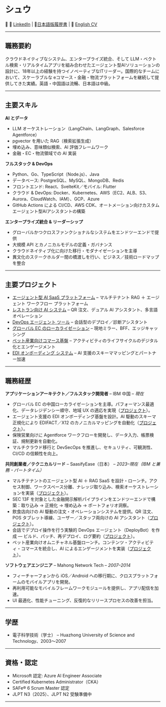 # シュウ 
📍 🔗 [LinkedIn](https://www.linkedin.com/in/mi-zhou-46553092/) | 🔗[日本語版履歴書](https://binartist.github.io/about-me/index-ja.html) | 🔗 [English CV](https://binartist.github.io/about-me/index.html) 

---

## 職務要約
クラウドネイティブなシステム、エンタープライズ統合、そして LLM・ベクトル検索・リアルタイムアプリを組み合わせたエージェント型AIソリューションの設計に、18年以上の経験を持つイノベーティブなITリーダー。国際的なチームにおいて、スケーラブルな eコマース・金融・物流プラットフォームを継続して提供してきた実績。英語・中国語は流暢、日本語は中級。

---

## 主要スキル

**AI とデータ**
- LLM オーケストレーション（LangChain、LangGraph、Salesforce Agentforce）  
- pgvector を用いた RAG（検索拡張生成）  
- 埋め込み、意味類似検索、AI 評価フレームワーク  
- 金融・EC・物流領域での AI 実装

**フルスタック & DevOps**
- Python、Go、TypeScript（Node.js）、Java  
- データベース: PostgreSQL、MySQL、MongoDB、Redis  
- フロントエンド: React、SvelteKit／モバイル: Flutter  
- クラウド & DevOps: Docker、Kubernetes、AWS（EC2、ALB、S3、Aurora、CloudWatch、IAM）、GCP、Azure  
- GitHub Actions による CI/CD、AWS CDK、オートメーション向けカスタム エージェント型AIアシスタントの構築  

**エンタープライズ統合 & リーダーシップ**
- グローバルかつクロスファンクショナルなシステムをエンドツーエンドで提供
- 大規模 API とカノニカルモデルの定義・ガバナンス
- クラウドネイティブ化に向けた移行・モダナイゼーションを主導
- 異文化のステークホルダー間の橋渡しを行い、ビジネス／技術ロードマップを整合

---

## 主要プロジェクト
- [エージェント型 AI SaaS プラットフォーム](project-aihub-ja.html) – マルチテナント RAG ＋ エージェント ワークフロー プラットフォーム
- [レストラン向け AI システム](project-eatease-ja.html) – QR 注文、デュアル AI アシスタント、多言語オペレーション
- [DevOps エージェント ツール](project-deploybot-ja.html) – 会話型のデプロイ／診断アシスタント
- [グローバル EC のローカライゼーション](project-glob_ecom-ja.html) – 現地ミラー、BFF、エッジキャッシング
- [ペット産業向けコマース基盤](project-pet_ecom-ja.html) – アクティビティのライフサイクルのデジタル化とエンゲージメント
- [EDI オンボーディング システム](project-edi-ja.html) – AI 支援のスキーママッピングとパートナー加速

---
## 職務経歴

**アプリケーションアーキテクト／フルスタック開発者** – IBM 中国 – *現在*  
- グローバル EC の中国ローカライゼーションを主導。パフォーマンス最適化、データレジデンシー順守、地域 UX の適応を実現（[プロジェクト](project-glob_ecom-ja.html)）。  
- エージェント支援の EDI オンボーディング基盤を設計。AI 駆動のスキーマ正規化により EDIFACT／X12 のカノニカルマッピングを自動化（[プロジェクト](project-edi-ja.html)）。  
- 保険営業向けに Agentforce ワークフローを開発し、データ入力、帳票検証、規制更新を自動化。  
- マルチクラウド移行と DevSecOps を推進し、セキュリティ、可観測性、CI/CD の信頼性を向上。  

**共同創業者／テクニカルリード** – SaasifyEase（日本） – *2023–現在（IBM と兼務・パートタイム）*  
- マルチテナントのエージェント型 AI ＋ RAG SaaS を設計・ローンチ。アクセス制御、ワークスペース分離、ナレッジ取り込み、検索オーケストレーションを実装（[プロジェクト](project-aihub-ja.html)）。  
- SEC 13F を対象とした金融開示解析パイプラインをエンドツーエンドで構築：取り込み → 正規化 → 埋め込み → ポートフォリオ洞察。  
- 飲食店向けの AI 駆動の注文・オペレーションシステムを提供。QR 注文、POS タブレット導線、ユーザー／スタッフ両向けの AI アシスタント（[プロジェクト](project-eatease-ja.html)）。  
- 会話でデプロイ操作を行う実験的 DevOps エージェント（DeployBot）を作成 — ビルド、パッチ、再デプロイ、ログ要約（[プロジェクト](project-deploybot-ja.html)）。  
- ペット産業向けオムニチャネル基盤ローンチ。コンテンツ・アクティビティ・コマースを統合し、AI によるエンゲージメントを実装（[プロジェクト](project-pet_ecom-ja.html)）。  

**ソフトウェアエンジニア** – Mahong Network Tech – *2007–2014*  
- フィーチャーフォンから iOS／Android への移行期に、クロスプラットフォームのモバイルアプリを開発。  
- 再利用可能なモバイルフレームワークモジュールを提供し、アプリ配信を加速。  
- UI 最適化、性能チューニング、反復的なリリースプロセスの改善を担当。  

---

## 学歴
- 電子科学技術（学士） – Huazhong University of Science and Technology、2003〜2007  

---

## 資格・認定
- Microsoft 認定: Azure AI Engineer Associate  
- Certified Kubernetes Administrator（CKA）  
- SAFe® 6 Scrum Master 認定  
- JLPT N3（2025）、JLPT N2 受験準備中  

---
